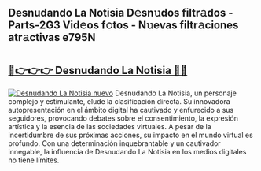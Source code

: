 ## Desnudando La Notisia D𝚎sn𝚞dos filtr𝚊dos - Parts-2G3 Vid𝚎os f𝚘tos - N𝚞evas filtr𝚊ciones atr𝚊ctivas e795N

# <h2><a href="http://mb3vn6z.tromn.icu/?c=Desnudando+La+Notisia">🔗👉👉👉 Desnudando La Notisia 🔗🔗</a></h2>

[![Desnudando La Notisia nuevo](https://i.imgur.com/pEAQMta.gif)](http://mb3vn6z.tromn.icu/?c=Desnudando+La+Notisia)
Desnudando La Notisia, un personaje complejo y estimulante, elude la clasificación directa. Su innovadora autopresentación en el ámbito digital ha cautivado y enfurecido a sus seguidores, provocando debates sobre el consentimiento, la expresión artística y la esencia de las sociedades virtuales. A pesar de la incertidumbre de sus próximas acciones, su impacto en el mundo virtual es profundo. Con una determinación inquebrantable y un cautivador innegable, la influencia de Desnudando La Notisia en los medios digitales no tiene límites.
